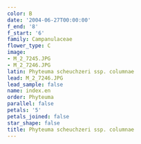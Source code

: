 ```yaml
---
color: B
date: '2004-06-27T00:00:00'
f_end: '8'
f_start: '6'
family: Campanulaceae
flower_type: C
image:
- M_2_7245.JPG
- M_2_7246.JPG
latin: Phyteuma scheuchzeri ssp. columnae
lead: M_2_7246.JPG
lead_sample: false
name: index.en
order: Phyteuma
parallel: false
petals: '5'
petals_joined: false
star_shape: false
title: Phyteuma scheuchzeri ssp. columnae
---
```


